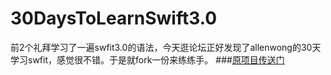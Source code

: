 # 30DaysToLearnSwift3.0
前2个礼拜学习了一遍swfit3.0的语法，今天逛论坛正好发现了allenwong的30天学习swfit，感觉很不错。于是就fork一份来练练手。
###[原项目传送门](https://github.com/allenwong/30DaysofSwift)
